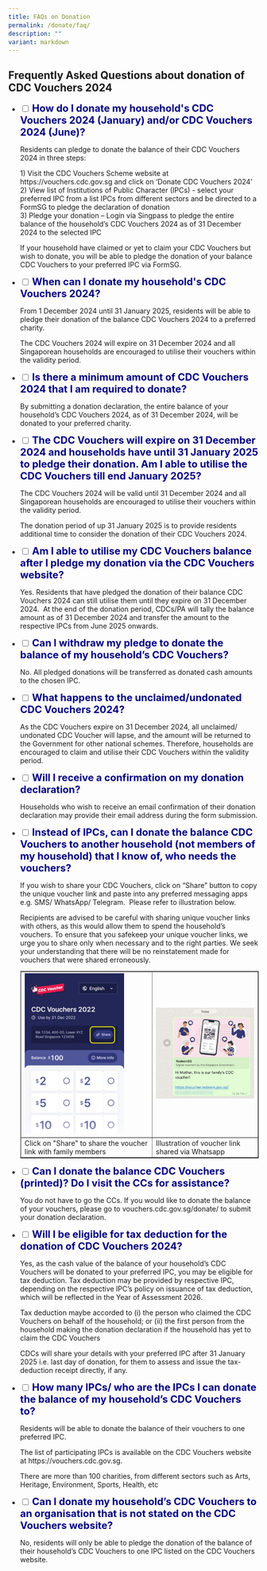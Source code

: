 ```yaml
---
title: FAQs on Donation
permalink: /donate/faq/
description: ""
variant: markdown
---
```

## Frequently Asked Questions about donation of CDC Vouchers 2024

<ul class="jekyllcodex_accordion">
  <li>
    <input type="checkbox" id="accordion1">
    <label for="accordion1"><span style="font-weight: 700; font-size: 20px; font-style: normal; color:#000080">How do I donate my household's CDC Vouchers 2024 (January) and/or CDC Vouchers 2024 (June)?</span></label>
    <div>
			<p>Residents can pledge to donate the balance of their CDC Vouchers 2024 in three steps: </p>
			<p>
1) Visit the CDC Vouchers Scheme website at https://vouchers.cdc.gov.sg and click on ‘Donate CDC Vouchers 2024’ <br>
2) View list of Institutions of Public Character (IPCs) - select your preferred IPC from a list IPCs from different sectors and be directed to a FormSG to pledge the declaration of donation<br> 
3) Pledge your donation – Login via Singpass to pledge the entire balance of the household’s CDC Vouchers 2024 as of 31 December 2024 to the selected IPC</p>
<p>
If your household have claimed or yet to claim your CDC Vouchers but wish to donate, you will be able to pledge the donation of your balance CDC Vouchers to your preferred IPC via FormSG.</p>
		</div>
	</li>  
  <li>
    <input type="checkbox" id="accordion2">
    <label for="accordion2"><span style="font-weight: 700; font-size: 20px; font-style: normal; color:#000080">When can I donate my household's CDC Vouchers 2024?</span></label>
    <div>
      <p> From 1 December 2024 until 31 January 2025, residents will be able to pledge their donation of the balance CDC Vouchers 2024 to a preferred charity.</p>
<p>
The CDC Vouchers 2024 will expire on 31 December 2024 and all Singaporean households are encouraged to utilise their vouchers within the validity period.
			</p>
    </div>
  </li>
  <li>
    <input type="checkbox" id="accordion3">
    <label for="accordion3"><span style="font-weight: 700; font-size: 20px; font-style: normal; color:#000080">Is there a minimum amount of CDC Vouchers 2024 that I am required to donate?</span></label>
    <div>
      <p>
				By submitting a donation declaration, the entire balance of your household’s CDC Vouchers 2024, as of 31 December 2024, will be donated to your preferred charity.</p>
    </div>
  </li>
  <li>
    <input type="checkbox" id="accordion4">
    <label for="accordion4"><span style="font-weight: 700; font-size: 20px; font-style: normal; color:#000080">The CDC Vouchers will expire on 31 December 2024 and households have until 31 January 2025 to pledge their donation. Am I able to utilise the CDC Vouchers till end January 2025?</span></label>
    <div>
			<p>The CDC Vouchers 2024 will be valid until 31 December 2024 and all Singaporean households are encouraged to utilise their vouchers within the validity period.</p>
<p>
The donation period of up 31 January 2025 is to provide residents additional time to consider the donation of their CDC Vouchers 2024.</p>
    </div>
  </li>
      <li>
    <input type="checkbox" id="accordion5">
    <label for="accordion5"><span style="font-weight: 700; font-size: 20px; font-style: normal; color:#000080">Am I able to utilise my CDC Vouchers balance after I pledge my donation via the CDC Vouchers website?</span></label>
    <div>
 			<p>Yes. Residents that have pledged the donation of their balance CDC Vouchers 2024 can still utilise them until they expire on 31 December 2024. &nbsp;At the end of the donation period, CDCs/PA will tally the balance amount as of 31 December 2024 and transfer the amount to the respective IPCs from June 2025 onwards. 
			</p>		
	    </div>
  </li>
<li>
    <input type="checkbox" id="accordion6">
    <label for="accordion6"><span style="font-weight: 700; font-size: 20px; font-style: normal; color:#000080">Can I withdraw my pledge to donate the balance of my household’s CDC Vouchers? </span></label>
    <div>
 			<p>No. All pledged donations will be transferred as donated cash amounts to the chosen IPC.</p>
	</div>
  </li>
<li>
    <input type="checkbox" id="accordion7">
    <label for="accordion7"><span style="font-weight: 700; font-size: 20px; font-style: normal; color:#000080">What happens to the unclaimed/undonated CDC Vouchers 2024?  </span></label>
    <div>
 			<p>As the CDC Vouchers expire on 31 December 2024, all unclaimed/ undonated CDC Voucher will lapse, and the amount will be returned to the Government for other national schemes. Therefore, households are encouraged to claim and utilise their CDC Vouchers within the validity period.</p>
	</div>
  </li>
	<li>
    <input type="checkbox" id="accordion8">
    <label for="accordion8"><span style="font-weight: 700; font-size: 20px; font-style: normal; color:#000080">Will I receive a confirmation on my donation declaration? </span></label>
    <div>
 			<p>Households who wish to receive an email confirmation of their donation declaration may provide their email address during the form submission.</p>
	</div>
  </li>
	<li>
    <input type="checkbox" id="accordion9">
    <label for="accordion9"><span style="font-weight: 700; font-size: 20px; font-style: normal; color:#000080">Instead of IPCs, can I donate the balance CDC Vouchers to another household (not members of my household) that I know of, who needs the vouchers?  </span></label>
    <div>
 			<p>If you wish to share your CDC Vouchers, click on “Share” button to copy the unique voucher link and paste into any preferred messaging apps e.g. SMS/ WhatsApp/ Telegram. &nbsp;Please refer to illustration below.</p>
			<p>Recipients are advised to be careful with sharing unique voucher links with others, as this would allow them to spend the household’s vouchers.  To ensure that you safekeep your unique voucher links, we urge you to share only when necessary and to the right parties.  We seek your understanding that there will be no reinstatement made for vouchers that were shared erroneously.</p>
				<p>				
			<table border="1" cellspacing="0" cellpadding="0">
<tbody>
<tr>
<td>
	<img src="/images/residents/Share%20with%20Household.jpg" alt="Screenshot of Share My Vouchers" style="width:200px !important;">
</td>
<td>
	<img src="/images/residents/faq5b2.png" alt="Illustration of voucher link shared via Whatsapp" style="width:300px !important;">	
	</td>
</tr>
		<tr>
<td>Click on "Share" to share the voucher link with family members</td>
<td>Illustration of voucher link shared via Whatsapp</td>
</tr>
</tbody>
</table>
			</p>		
	</div>
  </li>
	<li>
    <input type="checkbox" id="accordion10">
    <label for="accordion10"><span style="font-weight: 700; font-size: 20px; font-style: normal; color:#000080">Can I donate the balance CDC Vouchers (printed)? Do I visit the CCs for assistance? </span></label>
    <div>
 			<p>You do not have to go the CCs. If you would like to donate the balance of your vouchers, please go to vouchers.cdc.gov.sg/donate/ to submit your donation declaration.</p>
	</div>
  </li>
	<li>
    <input type="checkbox" id="accordion11">
    <label for="accordion11"><span style="font-weight: 700; font-size: 20px; font-style: normal; color:#000080">Will I be eligible for tax deduction for the donation of CDC Vouchers 2024? </span></label>
    <div>
 			<p>Yes, as the cash value of the balance of your household’s CDC Vouchers will be donated to your preferred IPC, you may be eligible for tax deduction. Tax deduction may be provided by respective IPC, depending on the respective IPC’s policy on issuance of tax deduction, which will be reflected in the Year of Assessment 2026.</p>Tax deduction maybe accorded to (i) the person who claimed the CDC Vouchers on behalf of the household; or (ii) the first person from the household making the donation declaration if the household has yet to claim the CDC Vouchers
			<p>
CDCs will share your details with your preferred IPC after 31 January 2025 i.e. last day of donation, for them to assess and issue the tax-deduction receipt directly, if any.
</p>
	</div>
  </li>
	<li>
    <input type="checkbox" id="accordion12">
    <label for="accordion12"><span style="font-weight: 700; font-size: 20px; font-style: normal; color:#000080">How many IPCs/ who are the IPCs I can donate the balance of my household’s CDC Vouchers to? </span></label>
    <div>
			<p>Residents will be able to donate the balance of their vouchers to one preferred IPC. </p>
			<p>
The list of participating IPCs is available on the CDC Vouchers website at https://vouchers.cdc.gov.sg.</p>
			<p>There are more than 100 charities, from different sectors such as Arts, Heritage, Environment, Sports, Health, etc
</p>
	</div>
  </li>
	<li>
    <input type="checkbox" id="accordion13">
    <label for="accordion13"><span style="font-weight: 700; font-size: 20px; font-style: normal; color:#000080">Can I donate my household’s CDC Vouchers to an organisation that is not stated on the CDC Vouchers website?  </span></label>
    <div>
			<p>No, residents will only be able to pledge the donation of the balance of their household’s CDC Vouchers to one IPC listed on the CDC Vouchers website.</p>
			</div>
  </li>
	</ul>